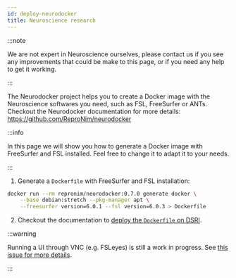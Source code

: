 ```yaml
---
id: deploy-neurodocker
title: Neuroscience research
---
```


:::note

We are not expert in Neuroscience ourselves, please contact us if you see any improvements that could be make to this page, or if you need any help to get it working.

:::

The Neurodocker project helps you to create a Docker image with the Neuroscience softwares you need, such as FSL, FreeSurfer or ANTs. Checkout the Neurodocker documentation for more details: https://github.com/ReproNim/neurodocker

:::info

In this page we will show you how to generate a Docker image with FreeSurfer and FSL installed. Feel free to change it to adapt it to your needs.

::: 

1. Generate a `Dockerfile` with FreeSurfer and FSL installation:

```bash
docker run --rm repronim/neurodocker:0.7.0 generate docker \
    --base debian:stretch --pkg-manager apt \
    --freesurfer version=6.0.1 --fsl version=6.0.3 > Dockerfile
```

2. Checkout the documentation to [deploy the `Dockerfile` on DSRI](https://maastrichtu-ids.github.io/dsri-documentation/docs/guide-dockerfile-to-openshift). 

:::warning

Running a UI through VNC (e.g. FSLeyes) is still a work in progress. See [this issue for more details](https://github.com/ReproNim/neurodocker/issues/343).

:::


